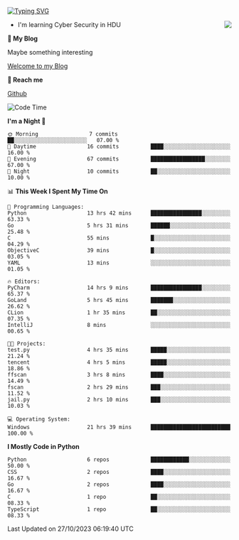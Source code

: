 [![Typing SVG](https://readme-typing-svg.herokuapp.com?font=Fira+Code&pause=1000&random=false&width=450&height=60&lines=Hello+%F0%9F%91%8B%F0%9F%8F%BB;I'm+JBNRZ)](https://git.io/typing-svg)

<a href="#">
  <img align="right" src="https://github-readme-stats.vercel.app/api?username=JBNRZ&show_icons=true&bg_color=15,f2f7fd,E0EAFC" />
</a>

- I'm learning Cyber Security in HDU

 **🌱 My Blog**

Maybe something interesting

[Welcome to my Blog](https://jbnrz.com.cn/)

 **💬 Reach me** 

[Github](https://github.com/JBNRZ)


<!--START_SECTION:waka-->
![Code Time](http://img.shields.io/badge/Code%20Time-54%20hrs%209%20mins-blue)

**I'm a Night 🦉** 

```text
🌞 Morning                7 commits           ██░░░░░░░░░░░░░░░░░░░░░░░   07.00 % 
🌆 Daytime                16 commits          ████░░░░░░░░░░░░░░░░░░░░░   16.00 % 
🌃 Evening                67 commits          █████████████████░░░░░░░░   67.00 % 
🌙 Night                  10 commits          ██░░░░░░░░░░░░░░░░░░░░░░░   10.00 % 
```


📊 **This Week I Spent My Time On** 

```text
💬 Programming Languages: 
Python                   13 hrs 42 mins      ████████████████░░░░░░░░░   63.33 % 
Go                       5 hrs 31 mins       ██████░░░░░░░░░░░░░░░░░░░   25.48 % 
C                        55 mins             █░░░░░░░░░░░░░░░░░░░░░░░░   04.29 % 
ObjectiveC               39 mins             █░░░░░░░░░░░░░░░░░░░░░░░░   03.05 % 
YAML                     13 mins             ░░░░░░░░░░░░░░░░░░░░░░░░░   01.05 % 

🔥 Editors: 
PyCharm                  14 hrs 9 mins       ████████████████░░░░░░░░░   65.37 % 
GoLand                   5 hrs 45 mins       ███████░░░░░░░░░░░░░░░░░░   26.62 % 
CLion                    1 hr 35 mins        ██░░░░░░░░░░░░░░░░░░░░░░░   07.35 % 
IntelliJ                 8 mins              ░░░░░░░░░░░░░░░░░░░░░░░░░   00.65 % 

🐱‍💻 Projects: 
test.py                  4 hrs 35 mins       █████░░░░░░░░░░░░░░░░░░░░   21.24 % 
tencent                  4 hrs 5 mins        █████░░░░░░░░░░░░░░░░░░░░   18.86 % 
ffscan                   3 hrs 8 mins        ████░░░░░░░░░░░░░░░░░░░░░   14.49 % 
fscan                    2 hrs 29 mins       ███░░░░░░░░░░░░░░░░░░░░░░   11.52 % 
jail.py                  2 hrs 10 mins       ███░░░░░░░░░░░░░░░░░░░░░░   10.03 % 

💻 Operating System: 
Windows                  21 hrs 39 mins      █████████████████████████   100.00 % 
```

**I Mostly Code in Python** 

```text
Python                   6 repos             ████████████░░░░░░░░░░░░░   50.00 % 
CSS                      2 repos             ████░░░░░░░░░░░░░░░░░░░░░   16.67 % 
Go                       2 repos             ████░░░░░░░░░░░░░░░░░░░░░   16.67 % 
C                        1 repo              ██░░░░░░░░░░░░░░░░░░░░░░░   08.33 % 
TypeScript               1 repo              ██░░░░░░░░░░░░░░░░░░░░░░░   08.33 % 
```




 Last Updated on 27/10/2023 06:19:40 UTC
<!--END_SECTION:waka-->
